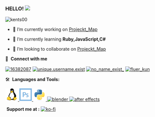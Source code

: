 ### HELLO! <img src="https://media.giphy.com/media/hvRJCLFzcasrR4ia7z/giphy.gif" width="25px"></a>

<p align="left"> <img src="https://komarev.com/ghpvc/?username=kents00&label=Profile%20views&color=00ff1e&style=flat-square" alt="kents00" /> </p>

- 🔭 I’m currently working on [Projeckt_Map](https://github.com/kents00/Projeckt_Map.git)

- 🌱 I’m currently learning **Ruby,JavaScript,C#**

- 👯 I’m looking to collaborate on [Projeckt_Map](https://github.com/kents00/Projeckt_Map.git)

🔗 &nbsp;**Connect with me**
<p align="left">
<a href="https://stackoverflow.com/users/16382087" target="blank"><img align="center" src="https://raw.githubusercontent.com/rahuldkjain/github-profile-readme-generator/master/src/images/icons/Social/stack-overflow.svg" alt="16382087" height="30" width="40" /></a>
<a href="https://fb.com/toshi.nakimoto" target="blank"><img align="center" src="https://raw.githubusercontent.com/rahuldkjain/github-profile-readme-generator/master/src/images/icons/Social/facebook.svg" alt="unique.username.exist" height="30" width="40" /></a>
<a href="https://instagram.com/no_name_exist_" target="blank"><img align="center" src="https://raw.githubusercontent.com/rahuldkjain/github-profile-readme-generator/master/src/images/icons/Social/instagram.svg" alt="no_name_exist_" height="30" width="40" /></a>
<a href="https://www.youtube.com/c/fluer_kun" target="blank"><img align="center" src="https://raw.githubusercontent.com/rahuldkjain/github-profile-readme-generator/master/src/images/icons/Social/youtube.svg" alt="fluer_kun" height="30" width="40" /></a>
</p>

🛠️ &nbsp;**Languages and Tools:**
<p align="left"> <a href="https://www.w3schools.com/cs/" target="_blank" rel="noreferrer"><a href="https://www.linux.org/" target="_blank" rel="noreferrer"> <img src="https://raw.githubusercontent.com/devicons/devicon/master/icons/linux/linux-original.svg" alt="linux" width="40" height="40"/> </a> <a href="https://www.photoshop.com/en" target="_blank" rel="noreferrer"> <img src="https://raw.githubusercontent.com/devicons/devicon/master/icons/photoshop/photoshop-line.svg" alt="photoshop" width="40" height="40"/> </a> <a href="https://www.python.org" target="_blank" rel="noreferrer"> <img src="https://raw.githubusercontent.com/devicons/devicon/master/icons/python/python-original.svg" alt="python" width="40" height="40"/> </a>
<a href="https://www.blender.org/" target="_blank" rel="noreferrer"> <img src="https://icons.iconarchive.com/icons/alecive/flatwoken/256/Apps-Blender-icon.png" alt="blender" width="40" height="40"/> </a>
 <a href="https://www.adobe.com/sea/products/aftereffects.html" target="_blank" rel="noreferrer"> <img src="https://icons.iconarchive.com/icons/designbolts/retro-3d-adobe/256/Adobe-After-Effects-CC-icon.png" alt="after effects" width="40" height="40"/> </a>
 

&nbsp;**Support me at :**
[![ko-fi](https://ko-fi.com/img/githubbutton_sm.svg)](https://ko-fi.com/Q5Q8BW198)
